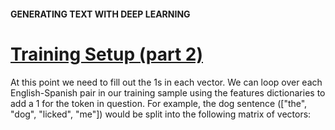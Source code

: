 #### GENERATING TEXT WITH DEEP LEARNING
# [Training Setup (part 2)](https://www.codecademy.com/paths/build-chatbots-with-python/tracks/deep-learning-and-generative-chatbots/modules/deep-learning-for-nlp/lessons/generating-text-with-deep-learning/exercises/training-setup-part-2)
At this point we need to fill out the 1s in each vector. We can loop over each English-Spanish pair in our training sample using the features dictionaries to add a 1 for the token in question. For example, the dog sentence (["the", "dog", "licked", "me"]) would be split into the following matrix of vectors:
